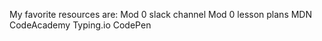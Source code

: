 My favorite resources are:
Mod 0 slack channel
Mod 0 lesson plans
MDN
CodeAcademy
Typing.io
CodePen

